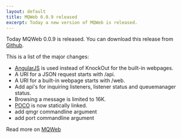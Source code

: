 ```yaml
---
layout: default
title: MQWeb 0.0.9 released 
excerpt: Today a new version of MQWeb is released.
---
```


Today MQWeb 0.0.9 is released. You can download this release from 
[Github](https://github.com/fbraem/mqweb/releases/tag/v0.0.9).

This is a list of the major changes:

+ [AngularJS](http://angularjs.org) is used instead of KnockOut for the built-in
webpages.
+ A URI for a JSON request starts with /api.
+ A URI for a built-in webpage starts with /web.
+ Add api's for inquiring listeners, listener status and queuemanager status.
+ Browsing a message is limited to 16K.
+ [POCO](http://www.pocoproject.org) is now statically linked.
+ add qmgr commandline argument
+ add port commandline argument

Read more on [MQWeb](http://www.mqweb.org)
